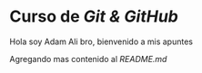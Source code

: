 # Curso de _Git & GitHub_

Hola soy Adam Ali bro, bienvenido a mis apuntes

Agregando mas contenido al _README.md_